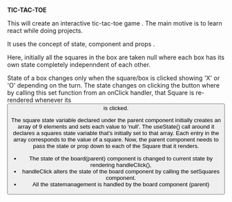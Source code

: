 **TIC-TAC-TOE**

This will create an interactive tic-tac-toe game .
The main motive is to learn react while doing projects. 

It uses the concept of state, component and props .

Here, initially all the squares in the box are taken null where each box has its own state completely indepenndent of each other. 


State of a box changes only when the square/box is clicked showing 'X' or 'O' depending on the turn. 
The state changes on clicking the button where by calling this set function from an onClick handler, that Square is re-rendered whenever its <button> is clicked.

The square state variable declared under the parent component initially creates an array of 9 elements and sets each value to 'null'.  The useState() call around it declares a squares state variable that’s initially set to that array. Each entry in the array corresponds to the value of a square. 
Now, the parent component needs to pass the state or prop down to each of the Square that it renders. 

* The state of the board(parent) component is changed to current state by rendering 
handleClick(),
* handleClick alters the state of the board component by calling the setSquares component.
* All the statemanagement is handled by the board component (parent) 

